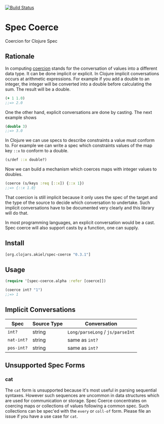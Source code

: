 [![Build Status](https://travis-ci.org/alexanderkiel/spec-coerce.svg?branch=master)](https://travis-ci.org/alexanderkiel/spec-coerce)

# Spec Coerce

Coercion for Clojure Spec

## Rationale

In computing [coercion][1] stands for the conversation of values into a different data type. It can be done implicit or explicit. In Clojure implicit conversations occurs at arithmetic expressions. For example if you add a double to an integer, the integer will be converted into a double before calculating the sum. The result will be a double.

```clojure
(+ 1 1.0)
;;=> 2.0
```

One the other hand, explicit conversations are done by casting. The next example shows

```clojure
(double 3)
;;=> 3.0
```



In Clojure we can use specs to describe constraints a value must conform to. For example we can write a spec which constraints values of the map key `::x` to conform to a double.

```clojure
(s/def ::x double?)
``` 

Now we can build a mechanism which coerces maps with integer values to doubles.

```clojure
(coerce (s/keys :req [::x]) {::x 1})
;;=> {::x 1.0}
```

That coercion is still implicit because it only uses the spec of the target and the type of the source to decide which conversation to undertake. Such implicit conversations have to be documented very clearly and this library will do that.

In most programming languages, an explicit conversation would be a cast. Spec coerce will also support casts by a function, one can supply.

## Install

```clojure
[org.clojars.akiel/spec-coerce "0.3.1"]
```

## Usage

```clojure
(require '[spec-coerce.alpha :refer [coerce]])

(coerce int? "1")
;;=> 1
```

## Implicit Conversations

| Spec       | Source Type | Conversation
|------------|-------------|-------------
| `int?`     | string      | `Long/parseLong` / `js/parseInt`
| `nat-int?` | string      | same as `int?`
| `pos-int?` | string      | same as `int?`

## Unsupported Spec Forms

### cat

The `cat` form is unsupported because it's most useful in parsing sequential syntaxes. However such sequences are uncommon in data structures which are used for communication or storage. Spec Coerce concentrates on coercing maps or collections of values following a common spec. Such collections can be spec'ed with the `every` or `coll-of` form. Please file an issue if you have a use case for `cat`.

[1]: <https://en.wikipedia.org/wiki/Type_conversion>
